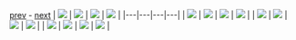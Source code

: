 
[prev](gal_3.md) - [next](gal_5.md)
| [![](../thumb/uncompressed_scenario_training_training.tfrecord-00109-of-01000.gif)](../vid/uncompressed_scenario_training_training.tfrecord-00109-of-01000.gif)  | [![](../thumb/uncompressed_scenario_training_training.tfrecord-00120-of-01000.gif)](../vid/uncompressed_scenario_training_training.tfrecord-00120-of-01000.gif)  | [![](../thumb/uncompressed_scenario_training_training.tfrecord-00209-of-01000.gif)](../vid/uncompressed_scenario_training_training.tfrecord-00209-of-01000.gif)  | [![](../thumb/uncompressed_scenario_training_training.tfrecord-00118-of-01000.gif)](../vid/uncompressed_scenario_training_training.tfrecord-00118-of-01000.gif)  |
|---|---|---|---|
| [![](../thumb/uncompressed_scenario_training_training.tfrecord-00041-of-01000.gif)](../vid/uncompressed_scenario_training_training.tfrecord-00041-of-01000.gif)  | [![](../thumb/uncompressed_scenario_training_training.tfrecord-00084-of-01000.gif)](../vid/uncompressed_scenario_training_training.tfrecord-00084-of-01000.gif)  | [![](../thumb/uncompressed_scenario_training_training.tfrecord-00062-of-01000.gif)](../vid/uncompressed_scenario_training_training.tfrecord-00062-of-01000.gif)  | [![](../thumb/uncompressed_scenario_training_training.tfrecord-00192-of-01000.gif)](../vid/uncompressed_scenario_training_training.tfrecord-00192-of-01000.gif)  |
| [![](../thumb/uncompressed_scenario_training_training.tfrecord-00193-of-01000.gif)](../vid/uncompressed_scenario_training_training.tfrecord-00193-of-01000.gif)  | [![](../thumb/uncompressed_scenario_training_training.tfrecord-00166-of-01000.gif)](../vid/uncompressed_scenario_training_training.tfrecord-00166-of-01000.gif)  | [![](../thumb/uncompressed_scenario_training_training.tfrecord-00050-of-01000.gif)](../vid/uncompressed_scenario_training_training.tfrecord-00050-of-01000.gif)  | [![](../thumb/uncompressed_scenario_training_training.tfrecord-00167-of-01000.gif)](../vid/uncompressed_scenario_training_training.tfrecord-00167-of-01000.gif)  |
| [![](../thumb/uncompressed_scenario_training_training.tfrecord-00079-of-01000.gif)](../vid/uncompressed_scenario_training_training.tfrecord-00079-of-01000.gif)  | [![](../thumb/uncompressed_scenario_training_training.tfrecord-00103-of-01000.gif)](../vid/uncompressed_scenario_training_training.tfrecord-00103-of-01000.gif)  | [![](../thumb/uncompressed_scenario_training_training.tfrecord-00055-of-01000.gif)](../vid/uncompressed_scenario_training_training.tfrecord-00055-of-01000.gif)  | [![](../thumb/uncompressed_scenario_training_training.tfrecord-00181-of-01000.gif)](../vid/uncompressed_scenario_training_training.tfrecord-00181-of-01000.gif)  |

